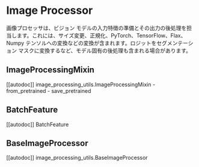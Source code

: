 <!--Copyright 2023 The HuggingFace Team. All rights reserved.

Licensed under the Apache License, Version 2.0 (the "License"); you may not use this file except in compliance with
the License. You may obtain a copy of the License at

http://www.apache.org/licenses/LICENSE-2.0

Unless required by applicable law or agreed to in writing, software distributed under the License is distributed on
an "AS IS" BASIS, WITHOUT WARRANTIES OR CONDITIONS OF ANY KIND, either express or implied. See the License for the
specific language governing permissions and limitations under the License.

⚠️ Note that this file is in Markdown but contain specific syntax for our doc-builder (similar to MDX) that may not be
rendered properly in your Markdown viewer.

-->

# Image Processor

画像プロセッサは、ビジョン モデルの入力特徴の準備とその出力の後処理を担当します。これには、サイズ変更、正規化、PyTorch、TensorFlow、Flax、Numpy テンソルへの変換などの変換が含まれます。ロジットをセグメンテーション マスクに変換するなど、モデル固有の後処理も含まれる場合があります。

## ImageProcessingMixin

[[autodoc]] image_processing_utils.ImageProcessingMixin
    - from_pretrained
    - save_pretrained

## BatchFeature

[[autodoc]] BatchFeature

## BaseImageProcessor

[[autodoc]] image_processing_utils.BaseImageProcessor
